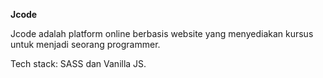 **Jcode**

Jcode adalah platform online berbasis website yang menyediakan kursus untuk menjadi seorang programmer.

Tech stack: SASS dan Vanilla JS.

